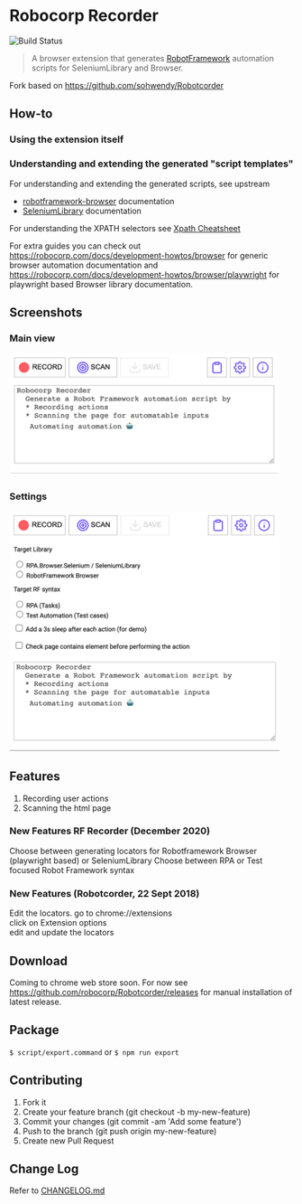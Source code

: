 # Robocorp Recorder

![Build Status](https://github.com/robocorp/Robotcorder/workflows/on-push%20jobs/badge.svg)

> A browser extension that generates [RobotFramework](http://robotframework.org/) automation scripts for SeleniumLibrary and Browser. 

Fork based on https://github.com/sohwendy/Robotcorder

## How-to

### Using the extension itself


### Understanding and extending the generated "script templates"

For understanding and extending the generated scripts, see upstream
- [robotframework-browser](https://robotframework-browser.org/) documentation
- [SeleniumLibrary](https://robotframework.org/SeleniumLibrary/) documentation

For understanding the XPATH selectors see [Xpath Cheatsheet](https://devhints.io/xpath)

For extra guides you can check out https://robocorp.com/docs/development-howtos/browser for generic browser automation documentation and 
https://robocorp.com/docs/development-howtos/browser/playwright for playwright based Browser library documentation.

## Screenshots
### Main view

<img src="robocorp-assets/main-view-07012021.png" width="480" />

### Settings

<img src="robocorp-assets/settings-view-07012021.png" width="480" />

## Features

1. Recording user actions
2. Scanning the html page

### New Features RF Recorder (December 2020)
Choose between generating locators for Robotframework Browser (playwright based) or SeleniumLibrary
Choose between RPA or Test focused Robot Framework syntax

### New Features (Robotcorder, 22 Sept 2018)
Edit the locators.
go to chrome://extensions  
click on Extension options  
edit and update the locators

## Download
Coming to chrome web store soon. For now see https://github.com/robocorp/Robotcorder/releases for manual installation of latest release.
<!--  [Robotcorder - Chrome Web Store](https://chrome.google.com/webstore/detail/robotcorder/ifiilbfgcemdapeibjfohnfpfmfblmpd) 
-->

## Package
``` $ script/export.command ```
or
``` $ npm run export ```

## Contributing
1. Fork it
2. Create your feature branch (git checkout -b my-new-feature)
3. Commit your changes (git commit -am 'Add some feature')
4. Push to the branch (git push origin my-new-feature)
5. Create new Pull Request

## Change Log
Refer to [CHANGELOG.md](https://github.com/robocorp/Robotcorder/blob/master/CHANGELOG.md)

<!--
## Github Pages
Found in /docs.
Refer to [Robotcorder-Page](https://sohwendy.github.io/Robotcorder-Page/) for instruction how to update github page.


[![forthebadge](https://forthebadge.com/images/badges/made-with-javascript.svg)](https://forthebadge.com)
[![forthebadge](https://forthebadge.com/images/badges/contains-technical-debt.svg)](https://forthebadge.com)


[![forthebadge](https://forthebadge.com/images/badges/check-it-out.svg)](https://forthebadge.com)
[![forthebadge](https://forthebadge.com/images/badges/does-not-contain-msg.svg)](https://forthebadge.com)
[![forthebadge](https://forthebadge.com/images/badges/powered-by-water.svg)](https://forthebadge.com)

-->


